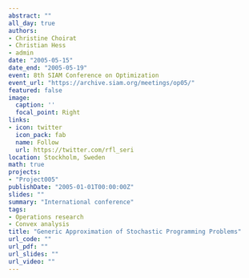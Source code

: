 ```yaml
---
abstract: ""
all_day: true
authors:
- Christine Choirat
- Christian Hess
- admin
date: "2005-05-15"
date_end: "2005-05-19"
event: 8th SIAM Conference on Optimization
event_url: "https://archive.siam.org/meetings/op05/"
featured: false
image:
  caption: ''
  focal_point: Right
links:
- icon: twitter
  icon_pack: fab
  name: Follow
  url: https://twitter.com/rfl_seri
location: Stockholm, Sweden
math: true
projects:
- "Project005"
publishDate: "2005-01-01T00:00:00Z"
slides: ""
summary: "International conference"
tags:
- Operations research
- Convex analysis
title: "Generic Approximation of Stochastic Programming Problems"
url_code: ""
url_pdf: ""
url_slides: ""
url_video: ""
---
```

